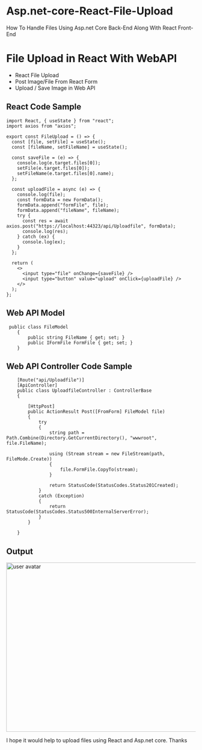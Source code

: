 # Asp.net-core-React-File-Upload
How To Handle Files Using Asp.net Core Back-End Along With React Front-End

# File Upload in React With WebAPI

 - React File Upload  
 - Post Image/File From React Form
 - Upload / Save Image in Web API

## React Code Sample 

```
import React, { useState } from "react";
import axios from "axios";

export const FileUpload = () => {
  const [file, setFile] = useState();
  const [fileName, setFileName] = useState();

  const saveFile = (e) => {
    console.log(e.target.files[0]);
    setFile(e.target.files[0]);
    setFileName(e.target.files[0].name);
  };

  const uploadFile = async (e) => {
    console.log(file);
    const formData = new FormData();
    formData.append("formFile", file);
    formData.append("fileName", fileName);
    try {
      const res = await axios.post("https://localhost:44323/api/Uploadfile", formData);
      console.log(res);
    } catch (ex) {
      console.log(ex);
    }
  };

  return (
    <>
      <input type="file" onChange={saveFile} />
      <input type="button" value="upload" onClick={uploadFile} />
    </>
  );
};

```

	
	
## Web API Model

```
 public class FileModel
    {
        public string FileName { get; set; }
        public IFormFile FormFile { get; set; }
    }
```

## Web API Controller Code Sample 

```
    [Route("api/Uploadfile")]
    [ApiController]
    public class UploadfileController : ControllerBase
    {

        [HttpPost]
        public ActionResult Post([FromForm] FileModel file)
        {
            try
            {
                string path = Path.Combine(Directory.GetCurrentDirectory(), "wwwroot", file.FileName);

                using (Stream stream = new FileStream(path, FileMode.Create))
                {
                    file.FormFile.CopyTo(stream);
                }

                return StatusCode(StatusCodes.Status201Created);
            }
            catch (Exception)
            {
                return StatusCode(StatusCodes.Status500InternalServerError);
            }
        }

    }

```

 
 ## Output


<img src="https://i.stack.imgur.com/2eLCr.gif" alt="user avatar" width="650" height="450" class="bar-sm bar-md d-block">  

I hope it would help to upload files using React and Asp.net core. Thanks

